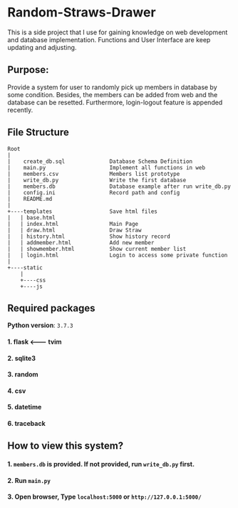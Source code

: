 # Random-Straws-Drawer
This is a side project that I use for gaining knowledge on web development and database implementation. Functions and User Interface are keep updating and adjusting. 

## Purpose:

Provide a system for user to randomly pick up members in database by some condition. Besides, the members can be added from web and the database can be resetted. Furthermore, login-logout feature is appended recently. 

## File Structure
```
Root
|
|    create_db.sql              Database Schema Definition
|    main.py                    Implement all functions in web
|    members.csv                Members list prototype
|    write_db.py                Write the first database
|    members.db                 Database example after run write_db.py
|    config.ini                 Record path and config
|    README.md
|
+----templates                  Save html files
|   | base.html
|   | index.html                Main Page                 
|   | draw.html                 Draw Straw
|   | history.html              Show history record        
|   | addmember.html            Add new member
|   | showmember.html           Show current member list
|   | login.html                Login to access some private function
|
+----static                  
    |
    +----css
    +----js
```

## Required packages
**Python version**: `3.7.3`

#### 1. flask   <--- tvim
#### 2. sqlite3
#### 3. random
#### 4. csv
#### 5. datetime 
#### 6. traceback


## How to view this system?
#### 1. `members.db` is provided. If not provided, run `write_db.py` first.
#### 2. Run `main.py`
#### 3. Open browser, Type `localhost:5000` or `http://127.0.0.1:5000/`

